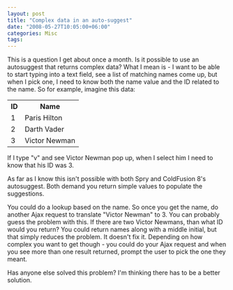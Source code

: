```yaml
---
layout: post
title: "Complex data in an auto-suggest"
date: "2008-05-27T10:05:00+06:00"
categories: Misc 
tags: 
---
```


This is a question I get about once a month. Is it possible to use an autosuggest that returns complex data? What I mean is - I want to be able to start typing into a text field, see a list of matching names come up, but when I pick one, I need to know both the name value and the ID related to the name. So for example, imagine this data:

<table>
<tr>
<th>ID</th><th>Name</th>
</tr>
<tr>
<td>1</td><td>Paris Hilton</td>
</tr>
<tr>
<td>2</td><td>Darth Vader</td>
</tr>
<tr>
<td>3</td><td>Victor Newman</td>
</tr>
</table>

If I type "v" and see Victor Newman pop up, when I select him I need to know that his ID was 3.

As far as I know this isn't possible with both Spry and ColdFusion 8's autosuggest. Both demand you return simple values to populate the suggestions. 

You could do a lookup based on the name. So once you get the name, do another Ajax request to translate "Victor Newman" to 3. You can probably guess the problem with this. If there are two Victor Newmans, than what ID would you return? You could return names along with a middle initial, but that simply reduces the problem. It doesn't fix it. Depending on how complex you want to get though - you could do your Ajax request and when you see more than one result returned, prompt the user to pick the one they meant. 

Has anyone else solved this problem? I'm thinking there has to be a better solution.